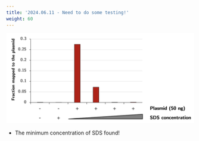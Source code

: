 ```yaml
---
title: '2024.06.11 - Need to do some testing!'
weight: 60
---
```


![](/labpics/2024/20240611.png)

- The minimum concentration of SDS found!
